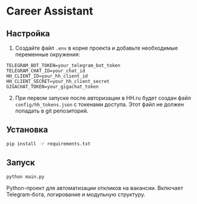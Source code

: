 # Career Assistant

## Настройка

1. Создайте файл `.env` в корне проекта и добавьте необходимые переменные окружения:

```env
TELEGRAM_BOT_TOKEN=your_telegram_bot_token
TELEGRAM_CHAT_ID=your_chat_id
HH_CLIENT_ID=your_hh_client_id
HH_CLIENT_SECRET=your_hh_client_secret
GIGACHAT_TOKEN=your_gigachat_token
```

2. При первом запуске после авторизации в HH.ru будет создан файл `config/hh_tokens.json` с токенами доступа. Этот файл не должен попадать в git репозиторий.

## Установка

```bash
pip install -r requirements.txt
```

## Запуск

```bash
python main.py
```

Python-проект для автоматизации откликов на вакансии.
Включает Telegram-бота, логирование и модульную структуру.
